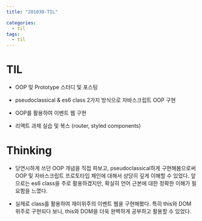 ```yaml
---
title: "201030-TIL"

categories:
  - til
tags:
  - til
---
```


# TIL
 - OOP 및 Prototype 스터디 및 포스팅

 - pseudoclassical & es6 class 2가지 방식으로 자바스크립트 OOP 구현

 - OOP를 활용하여 이벤트 웹 구현

 - 리액트 과제 실습 및 복스 (router, styled components)

 

# Thinking
 - 당연시하게 쓰던 OOP 개념을 직접 파보고, pseudoclassical하게 구현해봄으로써 OOP 및 자바스크립트 프로토타입 체인에 대해서 상당히 깊게 이해할 수 있었다. 앞으로는 es6 class을 주로 활용하겠지만, 확실히 언어 근본에 대한 정확한 이해가 필요함을 느꼈다.

 - 실제로 class를 활용하여 재미위주의 이벤트 웹을 구현해봤다. 특히 this와 DOM 위주로 구현되다 보니, this와 DOM을 더욱 완벽하게 공부하고 활용할 수 있었다.